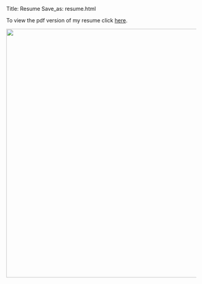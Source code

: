 Title: Resume
Save_as: resume.html

To view the pdf version of my resume click [here].

<center><img src="./pictures/Resume7.jpg" width="510" height="660" /></center>

[here]: https://github.com/slancas1/my_site/blob/master/Resume7.pdf
